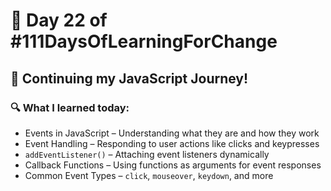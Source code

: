 # 📅 Day 22 of #111DaysOfLearningForChange

## 🚀 Continuing my JavaScript Journey!

### 🔍 What I learned today:
- Events in JavaScript – Understanding what they are and how they work  
- Event Handling – Responding to user actions like clicks and keypresses  
- `addEventListener()` – Attaching event listeners dynamically  
- Callback Functions – Using functions as arguments for event responses  
- Common Event Types – `click`, `mouseover`, `keydown`, and more  
